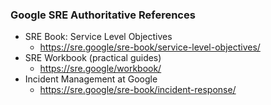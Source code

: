 <!-- Attribution: Google SRE Books and official resources; accessed 2025-09-25 -->

### Google SRE Authoritative References

- SRE Book: Service Level Objectives
  - https://sre.google/sre-book/service-level-objectives/
- SRE Workbook (practical guides)
  - https://sre.google/workbook/
- Incident Management at Google
  - https://sre.google/sre-book/incident-response/